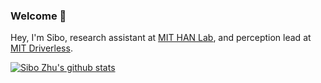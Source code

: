### Welcome 👋

Hey, I'm Sibo, research assistant at [MIT HAN Lab](https://songhan.mit.edu/), and perception lead at [MIT Driverless](https://driverless.mit.edu/).

[![Sibo Zhu's github stats](https://github-readme-stats.vercel.app/api?username=sibozhu&count_private=true&show_icons=true&theme=cobalt)](https://github.com/anuraghazra/github-readme-stats)
